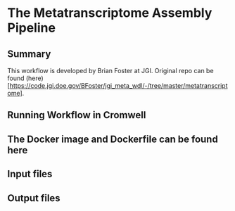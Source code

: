 # The Metatranscriptome Assembly Pipeline

## Summary
This workflow is developed by Brian Foster at JGI. Original repo can be found (here)[https://code.jgi.doe.gov/BFoster/jgi_meta_wdl/-/tree/master/metatranscriptome].

## Running Workflow in Cromwell

## The Docker image and Dockerfile can be found here

## Input files


## Output files
